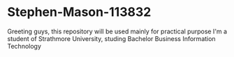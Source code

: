 # Stephen-Mason-113832
Greeting guys, this repository will be used mainly for practical purpose
I'm a student of Strathmore University, studing Bachelor Business Information Technology
